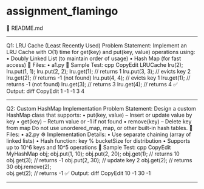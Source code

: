 # assignment_flamingo

📘 README.md
________________________________________
 Q1: LRU Cache (Least Recently Used)
 Problem Statement:
Implement an LRU Cache with O(1) time for get(key) and put(key, value) operations using:
•	Doubly Linked List (to maintain order of usage)
•	Hash Map (for fast access)
📂 Files:
•	a1.py
🧪 Sample Test:
cpp
CopyEdit
LRUCache lru(2);
lru.put(1, 1);
lru.put(2, 2);
lru.get(1);    // returns 1
lru.put(3, 3); // evicts key 2
lru.get(2);    // returns -1 (not found)
lru.put(4, 4); // evicts key 1
lru.get(1);    // returns -1 (not found)
lru.get(3);    // returns 3
lru.get(4);    // returns 4
✅ Output:
diff
CopyEdit
1
-1
-1
3
4
________________________________________
 Q2: Custom HashMap Implementation
 Problem Statement:
Design a custom HashMap class that supports:
•	put(key, value) – Insert or update value by key
•	get(key) – Return value or -1 if not found
•	remove(key) – Delete key from map
Do not use unordered_map, map, or other built-in hash tables.
📂 Files:
•	a2.py
⚙️ Implementation Details:
•	Use separate chaining (array of linked lists)
•	Hash function: key % bucketSize for distribution
•	Supports up to 10^6 keys and 10^5 operations
🧪 Sample Test:
cpp
CopyEdit
MyHashMap obj;
obj.put(1, 10);
obj.put(2, 20);
obj.get(1);       // returns 10
obj.get(3);       // returns -1
obj.put(2, 30);   // update key 2
obj.get(2);       // returns 30
obj.remove(2);    
obj.get(2);       // returns -1
✅ Output:
diff
CopyEdit
10
-1
30
-1
________________________________________

